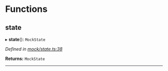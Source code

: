 

# Functions

<a id="state"></a>

##  state

▸ **state**(): `MockState`

*Defined in [mock/state.ts:38](https://github.com/polkadot-js/api/blob/008c78f/packages/rpc-provider/src/mock/state.ts#L38)*

**Returns:** `MockState`

___

